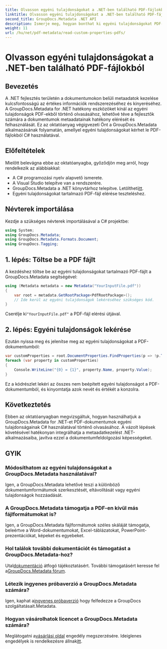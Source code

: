 ```yaml
---
title: Olvasson egyéni tulajdonságokat a .NET-ben található PDF-fájlokból
linktitle: Olvasson egyéni tulajdonságokat a .NET-ben található PDF-fájlokból
second_title: GroupDocs.Metadata .NET API
description: Ismerje meg, hogyan bonthat ki egyéni tulajdonságokat PDF-fájlokból a GroupDocs.Metadata for .NET segítségével. Merüljön el a dokumentumok metaadat-kezelésében a C# segítségével.
weight: 11
url: /hu/net/pdf-metadata/read-custom-properties-pdfs/
---
```


# Olvasson egyéni tulajdonságokat a .NET-ben található PDF-fájlokból

## Bevezetés
A .NET fejlesztés területén a dokumentumokon belüli metaadatok kezelése kulcsfontosságú az értékes információk rendszerezéséhez és kinyeréséhez. A GroupDocs.Metadata for .NET hatékony eszközöket kínál az egyéni tulajdonságok PDF-ekből történő olvasásához, lehetővé téve a fejlesztők számára a dokumentumok metaadatainak hatékony elérését és felhasználását. Ez az oktatóanyag végigvezeti Önt a GroupDocs.Metadata alkalmazásának folyamatán, amellyel egyéni tulajdonságokat kérhet le PDF-fájlokból C# használatával.
## Előfeltételek
Mielőtt belevágna ebbe az oktatóanyagba, győződjön meg arról, hogy rendelkezik az alábbiakkal:
- A C# programozási nyelv alapvető ismerete.
- A Visual Studio telepítve van a rendszerére.
-  GroupDocs.Metadata a .NET könyvtárhoz telepítve. Letöltheti[itt](https://releases.groupdocs.com/metadata/net/).
- Egyéni tulajdonságokat tartalmazó PDF-fájl elérése teszteléshez.

## Névterek importálása
Kezdje a szükséges névterek importálásával a C# projektbe:
```csharp
using System;
using GroupDocs.Metadata;
using GroupDocs.Metadata.Formats.Document;
using GroupDocs.Tagging;
```
## 1. lépés: Töltse be a PDF fájlt
A kezdéshez töltse be az egyéni tulajdonságokat tartalmazó PDF-fájlt a GroupDocs.Metadata segítségével:
```csharp
using (Metadata metadata = new Metadata("YourInputFile.pdf"))
{
    var root = metadata.GetRootPackage<PdfRootPackage>();
    // Ide kerül az egyéni tulajdonságok lekéréséhez szükséges kód.
}
```
 Cserélje ki`"YourInputFile.pdf"` a PDF-fájl elérési útjával.
## 2. lépés: Egyéni tulajdonságok lekérése
Ezután nyissa meg és jelenítse meg az egyéni tulajdonságokat a PDF-dokumentumból:
```csharp
var customProperties = root.DocumentProperties.FindProperties(p => !p.Tags.Contains(Tags.Document.BuiltIn));
foreach (var property in customProperties)
{
    Console.WriteLine("{0} = {1}", property.Name, property.Value);
}
```
Ez a kódrészlet lekéri az összes nem beépített egyéni tulajdonságot a PDF-dokumentumból, és kinyomtatja azok nevét és értékét a konzolra.

## Következtetés
Ebben az oktatóanyagban megvizsgáltuk, hogyan használhatjuk a GroupDocs.Metadata for .NET-et PDF-dokumentumok egyéni tulajdonságainak C# használatával történő olvasásához. A vázolt lépések követésével hatékonyan integrálhatja a metaadatkezelést .NET-alkalmazásaiba, javítva ezzel a dokumentumfeldolgozási képességeket.

## GYIK
### Módosíthatom az egyéni tulajdonságokat a GroupDocs.Metadata használatával?
Igen, a GroupDocs.Metadata lehetővé teszi a különböző dokumentumformátumok szerkesztését, eltávolítását vagy egyéni tulajdonságok hozzáadását.
### A GroupDocs.Metadata támogatja a PDF-en kívül más fájlformátumokat is?
Igen, a GroupDocs.Metadata fájlformátumok széles skáláját támogatja, beleértve a Word-dokumentumokat, Excel-táblázatokat, PowerPoint-prezentációkat, képeket és egyebeket.
### Hol találok további dokumentációt és támogatást a GroupDocs.Metadata-hoz?
 Utal[dokumentáció](https://tutorials.groupdocs.com/metadata/net/) átfogó tájékoztatásért. További támogatásért keresse fel a[GroupDocs.Metadata fórum](https://forum.groupdocs.com/c/metadata/14).
### Létezik ingyenes próbaverzió a GroupDocs.Metadata számára?
 Igen, kaphat a[ingyenes próbaverzió](https://releases.groupdocs.com/) hogy felfedezze a GroupDocs szolgáltatásait.Metadata.
### Hogyan vásárolhatok licencet a GroupDocs.Metadata számára?
 Meglátogatni a[vásárlási oldal](https://purchase.groupdocs.com/buy) engedély megszerzésére. Ideiglenes engedélyek is rendelkezésre állnak[itt](https://purchase.groupdocs.com/temporary-license/).
